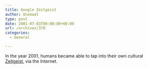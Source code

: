 ```yaml
---
title: Google Zeitgeist
author: Unxmaal
type: post
date: 2001-07-03T00:00:00+00:00
url: /archives/370
categories:
  - General

---
```

In the year 2001, humans became able to tap into their own cultural <A HREF="http://www.google.com/press/zeitgeist.html">Zeitgeist</A>, via the Internet.